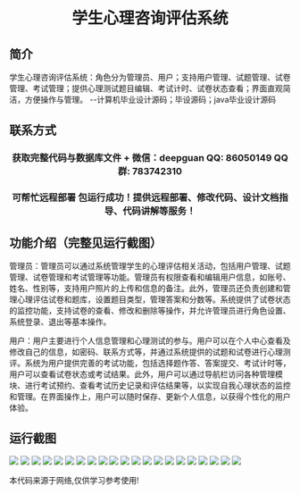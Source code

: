 <p><h1 align="center">学生心理咨询评估系统</h1></p>

## 简介
学生心理咨询评估系统：角色分为管理员、用户；支持用户管理、试题管理、试卷管理、考试管理；提供心理测试题目编辑、考试计时、试卷状态查看；界面直观简洁，方便操作与管理。    --计算机毕业设计源码；毕设源码；java毕业设计源码


## 联系方式
<p><h3 align="center">获取完整代码与数据库文件 + 微信：deepguan QQ: 86050149 QQ群: 783742310</h3></p>
<p><h3 align="center">可帮忙远程部署 包运行成功！提供远程部署、修改代码、设计文档指导、代码讲解等服务！</h3></p>

## 功能介绍（完整见运行截图）
管理员：管理员可以通过系统管理学生的心理评估相关活动，包括用户管理、试题管理、试卷管理和考试管理等功能。管理员有权限查看和编辑用户信息，如账号、姓名、性别等，支持用户照片的上传和信息的备注。此外，管理员还负责创建和管理心理评估试卷和题库，设置题目类型，管理答案和分数等。系统提供了试卷状态的监控功能，支持试卷的查看、修改和删除等操作，并允许管理员进行角色设置、系统登录、退出等基本操作。

用户：用户主要进行个人信息管理和心理测试的参与。用户可以在个人中心查看及修改自己的信息，如密码、联系方式等，并通过系统提供的试题和试卷进行心理测评。系统为用户提供完善的考试功能，包括选择题作答、答案提交、考试计时等，用户可以查看试卷状态或考试结果。此外，用户可以通过导航栏访问各种管理模块、进行考试预约、查看考试历史记录和评估结果等，以实现自我心理状态的监控和管理。在界面操作上，用户可以随时保存、更新个人信息，以获得个性化的用户体验。


## 运行截图
![](https://bs-1329754181.cos.ap-shanghai.myqcloud.com/spring/StudentPsychologicalConsultationEvaluationSystem/img/001.jpg)
![](https://bs-1329754181.cos.ap-shanghai.myqcloud.com/spring/StudentPsychologicalConsultationEvaluationSystem/img/002.jpg)
![](https://bs-1329754181.cos.ap-shanghai.myqcloud.com/spring/StudentPsychologicalConsultationEvaluationSystem/img/003.jpg)
![](https://bs-1329754181.cos.ap-shanghai.myqcloud.com/spring/StudentPsychologicalConsultationEvaluationSystem/img/004.jpg)
![](https://bs-1329754181.cos.ap-shanghai.myqcloud.com/spring/StudentPsychologicalConsultationEvaluationSystem/img/005.jpg)
![](https://bs-1329754181.cos.ap-shanghai.myqcloud.com/spring/StudentPsychologicalConsultationEvaluationSystem/img/006.jpg)
![](https://bs-1329754181.cos.ap-shanghai.myqcloud.com/spring/StudentPsychologicalConsultationEvaluationSystem/img/007.jpg)
![](https://bs-1329754181.cos.ap-shanghai.myqcloud.com/spring/StudentPsychologicalConsultationEvaluationSystem/img/008.jpg)
![](https://bs-1329754181.cos.ap-shanghai.myqcloud.com/spring/StudentPsychologicalConsultationEvaluationSystem/img/009.jpg)
![](https://bs-1329754181.cos.ap-shanghai.myqcloud.com/spring/StudentPsychologicalConsultationEvaluationSystem/img/010.jpg)
![](https://bs-1329754181.cos.ap-shanghai.myqcloud.com/spring/StudentPsychologicalConsultationEvaluationSystem/img/011.jpg)
![](https://bs-1329754181.cos.ap-shanghai.myqcloud.com/spring/StudentPsychologicalConsultationEvaluationSystem/img/012.jpg)
![](https://bs-1329754181.cos.ap-shanghai.myqcloud.com/spring/StudentPsychologicalConsultationEvaluationSystem/img/013.jpg)
![](https://bs-1329754181.cos.ap-shanghai.myqcloud.com/spring/StudentPsychologicalConsultationEvaluationSystem/img/014.jpg)
![](https://bs-1329754181.cos.ap-shanghai.myqcloud.com/spring/StudentPsychologicalConsultationEvaluationSystem/img/015.jpg)
![](https://bs-1329754181.cos.ap-shanghai.myqcloud.com/spring/StudentPsychologicalConsultationEvaluationSystem/img/016.jpg)
![](https://bs-1329754181.cos.ap-shanghai.myqcloud.com/spring/StudentPsychologicalConsultationEvaluationSystem/img/017.jpg)
![](https://bs-1329754181.cos.ap-shanghai.myqcloud.com/spring/StudentPsychologicalConsultationEvaluationSystem/img/018.jpg)
![](https://bs-1329754181.cos.ap-shanghai.myqcloud.com/spring/StudentPsychologicalConsultationEvaluationSystem/img/019.jpg)
![](https://bs-1329754181.cos.ap-shanghai.myqcloud.com/spring/StudentPsychologicalConsultationEvaluationSystem/img/020.jpg)
![](https://bs-1329754181.cos.ap-shanghai.myqcloud.com/spring/StudentPsychologicalConsultationEvaluationSystem/img/021.jpg)

<p>本代码来源于网络,仅供学习参考使用!</p>
